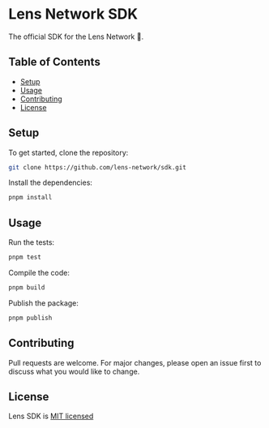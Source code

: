# Lens Network SDK

The official SDK for the Lens Network 🌿.

## Table of Contents <!-- omit in toc -->

- [Setup](#setup)
- [Usage](#usage)
- [Contributing](#contributing)
- [License](#license)

## Setup

To get started, clone the repository:

```bash
git clone https://github.com/lens-network/sdk.git
```

Install the dependencies:

```bash
pnpm install
```

## Usage

Run the tests:

```bash
pnpm test
```

Compile the code:

```bash
pnpm build
```

Publish the package:

```bash
pnpm publish
```

## Contributing

Pull requests are welcome. For major changes, please open an issue first to discuss what you would like to change.

## License

Lens SDK is [MIT licensed](./LICENSE)
